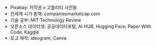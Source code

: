 - Pixabay: 저작권 x 고퀄리티 사진들
- 전세계 시가 총액: companiesmarketcap.com
- 기술 공부: MIT Technology Review
- 오픈소스 데이터셋: 공공데이터포털, AI HUB, Hugging Face, Paper With Code, Kaggle
- 로고 제작: ideogram, Canva